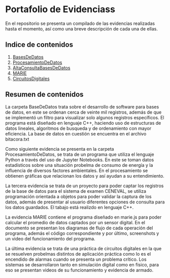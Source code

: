 # Portafolio de Evidenciass

En el repositorio se presenta un compilado de las evidencias realizadas hasta el momento, así como una breve descripción de cada una de ellas.


## Indice de contenidos

1. [BasesDeDatos](https://pip.pypa.io/en/stable/)
2. [ProcesamientoDeDatos](https://pip.pypa.io/en/stable/)
3. [AltaConsultaBasesDeDatos](https://pip.pypa.io/en/stable/)
4. [MARIE](https://pip.pypa.io/en/stable/)
5. [CircuitosDigitales](https://pip.pypa.io/en/stable/)

## Resumen de contenidos

La carpeta BaseDeDatos trata sobre el desarrollo de software para bases de datos, en este se ordenan cerca de veinte mil registros, además de que se implementó un filtro para visualizar solo algunos registros específicos. El programa está diseñado en lenguaje C++, haciendo uso de estructuras de datos lineales, algoritmos de busqueda y de ordenamiento con mayor eficiencia. La base de datos en cuestión se encuentra en el archivo bitacora.txt

Como siguiente evidencia se presenta en la carpeta ProcesamientoDeDatos, se trata de un programa que utiliza el lenguaje Python a través del uso de Jupyter Notebooks. En este se toman datos estadísticos sobre una situación probelma de consumo de energía y la influencia de diversos factores ambientales. En el procesamiento se obtienen gráficas que relacionan los datos y así ayudan a su entendimiento.

La tercera evidencia se trata de un proyecto para poder captar los registros de la base de datos para el sistema de examen CENEVAL, se utiliza programación orientada a objetos para poder validar la captura de los datos, además de presentar al usuario diferentes opciones de consulta para los datos guardados. El tabajo está realizdo en lenguaje C++.

La evidencia MARIE contiene el programa diseñado en marie.js para poder calcular el promedio de datos captados por un sensor digital. En el documento se presentan los diagramas de flujo de cada operación del programa, además el código correspondiente y por último, screenshots y un video del funcionamiento del programa.

La última evidencia se trata de una práctica de circuitos digitales en la que se resuelven probelmas distintos de aplicación práctica como lo es el encendido de alarmas cuando se presenta un problema crítico. Los sistemas se desarrollaron tanto en simulación digital como en físico, para eso se presentan videos de su funcionamiento y evidencia de armado.
